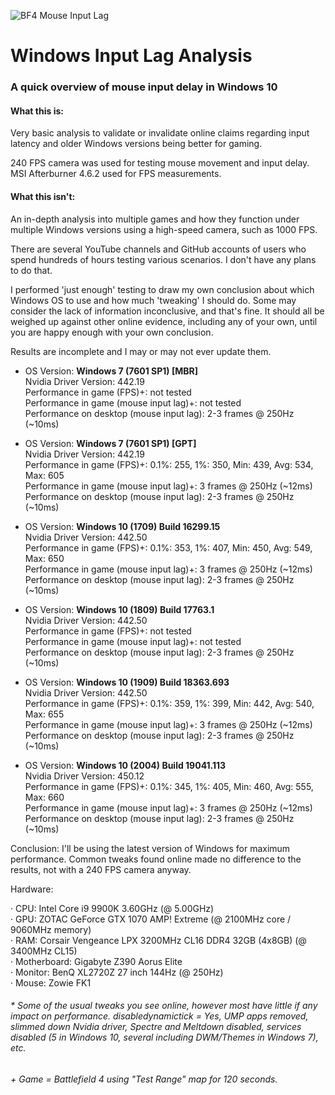 ![BF4 Mouse Input Lag](/bf4_mouse_input_lag.gif)

# Windows Input Lag Analysis

### A quick overview of mouse input delay in Windows 10

#### What this is:

Very basic analysis to validate or invalidate online claims regarding input latency and older Windows versions being better for gaming.

240 FPS camera was used for testing mouse movement and input delay. MSI Afterburner 4.6.2 used for FPS measurements.


#### What this isn't:

An in-depth analysis into multiple games and how they function under multiple Windows versions using a high-speed camera, such as 1000 FPS.

There are several YouTube channels and GitHub accounts of users who spend hundreds of hours testing various scenarios. I don't have any plans to do that.

I performed 'just enough' testing to draw my own conclusion about which Windows OS to use and how much 'tweaking' I should do. Some may consider the lack of information inconclusive, and that's fine. It should all be weighed up against other online evidence, including any of your own, until you are happy enough with your own conclusion.

Results are incomplete and I may or may not ever update them.

* OS Version: **Windows 7 (7601 SP1) [MBR]**\
Nvidia Driver Version: 442.19\
Performance in game (FPS)+: not tested\
Performance in game (mouse input lag)+: not tested\
Performance on desktop (mouse input lag): 2-3 frames @ 250Hz (~10ms)

* OS Version: **Windows 7 (7601 SP1) [GPT]**\
Nvidia Driver Version: 442.19\
Performance in game (FPS)+: 0.1%: 255, 1%: 350, Min: 439, Avg: 534, Max: 605\
Performance in game (mouse input lag)+: 3 frames @ 250Hz (~12ms)\
Performance on desktop (mouse input lag): 2-3 frames @ 250Hz (~10ms)

* OS Version: **Windows 10 (1709) Build 16299.15**\
Nvidia Driver Version: 442.50\
Performance in game (FPS)+: 0.1%: 353, 1%: 407, Min: 450, Avg: 549, Max: 650\
Performance in game (mouse input lag)+: 3 frames @ 250Hz (~12ms)\
Performance on desktop (mouse input lag): 2-3 frames @ 250Hz (~10ms)

* OS Version: **Windows 10 (1809) Build 17763.1**\
Nvidia Driver Version: 442.50\
Performance in game (FPS)+: not tested\
Performance in game (mouse input lag)+: not tested\
Performance on desktop (mouse input lag): 2-3 frames @ 250Hz (~10ms)

* OS Version: **Windows 10 (1909) Build 18363.693**\
Nvidia Driver Version: 442.50\
Performance in game (FPS)+: 0.1%: 359, 1%: 399, Min: 442, Avg: 540, Max: 655\
Performance in game (mouse input lag)+: 3 frames @ 250Hz (~12ms)\
Performance on desktop (mouse input lag): 2-3 frames @ 250Hz (~10ms)

* OS Version: **Windows 10 (2004) Build 19041.113**\
Nvidia Driver Version: 450.12\
Performance in game (FPS)+: 0.1%: 345, 1%: 405, Min: 460, Avg: 555, Max: 660\
Performance in game (mouse input lag)+: 3 frames @ 250Hz (~12ms)\
Performance on desktop (mouse input lag): 2-3 frames @ 250Hz (~10ms)


Conclusion: I'll be using the latest version of Windows for maximum performance. Common tweaks found online made no difference to the results, not with a 240 FPS camera anyway.

Hardware:

· CPU: Intel Core i9 9900K 3.60GHz (@ 5.00GHz)\
· GPU: ZOTAC GeForce GTX 1070 AMP! Extreme (@ 2100MHz core / 9060MHz memory)\
· RAM: Corsair Vengeance LPX 3200MHz CL16 DDR4 32GB (4x8GB) (@ 3400MHz CL15)\
· Motherboard: Gigabyte Z390 Aorus Elite\
· Monitor: BenQ XL2720Z 27 inch 144Hz (@ 250Hz)\
· Mouse: Zowie FK1

###### \* Some of the usual tweaks you see online, however most have little if any impact on performance. disabledynamictick = Yes, UMP apps removed, slimmed down Nvidia driver, Spectre and Meltdown disabled, services disabled (5 in Windows 10, several including DWM/Themes in Windows 7), etc.

###### \+ Game = Battlefield 4 using "Test Range" map for 120 seconds.
